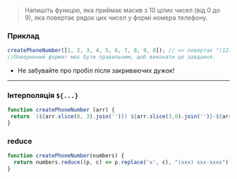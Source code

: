 > Напишіть функцію, яка приймає масив з 10 цілих чисел (від 0 до 9), яка повертає рядок цих чисел у формі номера телефону.

### Приклад

```js
createPhoneNumber([1, 2, 3, 4, 5, 6, 7, 8, 9, 0]); // => повертає "(123) 456-7890"
//Повернений формат має бути правильним, щоб виконати це завдання.
```

- Не забувайте про пробіл після закриваючих дужок!

---


### Інтерполяція `${...}`

```js
function createPhoneNumber (arr) {
 return `(${arr.slice(0, 3).join('')}) ${arr.slice(3,6).join('')}-${arr.slice(6, 10).join('')}`
}
```

### reduce

```js
function createPhoneNumber(numbers) {
  return numbers.reduce((p, c) => p.replace('x', c), "(xxx) xxx-xxxx");
}
```

